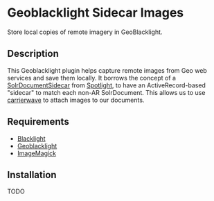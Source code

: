 # Geoblacklight Sidecar Images
Store local copies of remote imagery in GeoBlacklight.

## Description
This Geoblacklight plugin helps capture remote images from Geo web services and save them locally. It borrows the concept of a [SolrDocumentSidecar](https://github.com/projectblacklight/spotlight/blob/master/app/models/spotlight/solr_document_sidecar.rb) from [Spotlight](https://github.com/projectblacklight/spotlight), to have an ActiveRecord-based "sidecar" to match each non-AR SolrDocument. This allows us to use [carrierwave](https://github.com/carrierwaveuploader/carrierwave) to attach images to our documents.

## Requirements

* [Blacklight](https://github.com/projectblacklight/blacklight/)
* [Geoblacklight](https://github.com/geoblacklight/geoblacklight)
* [ImageMagick](https://github.com/ImageMagick/ImageMagick)

## Installation

TODO
